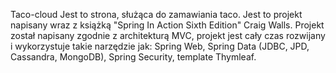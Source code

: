Taco-cloud
Jest to strona, służąca do zamawiania taco. Jest to projekt napisany wraz z książką "Spring In Action Sixth Edition" Craig Walls.
Projekt został napisany zgodnie z architekturą MVC, projekt jest cały czas rozwijany i wykorzystuje takie narzędzie jak: 
Spring Web,
Spring Data (JDBC, JPD, Cassandra, MongoDB),
Spring Security,
template Thymleaf.
